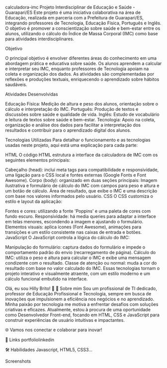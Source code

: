 calculadora-imc
Projeto Interdisciplinar de Educação e Saúde - Guarapari/ES Este projeto é uma iniciativa colaborativa na área de Educação, realizada em parceria com a Prefeitura de Guarapari/ES, integrando professores de Tecnologia, Educação Física, Português e Inglês. O objetivo é promover a conscientização sobre saúde e bem-estar entre os alunos, utilizando o cálculo do Índice de Massa Corporal (IMC) como base para atividades interdisciplinares.

Objetivo

O principal objetivo é envolver diferentes áreas do conhecimento em uma abordagem prática e educativa sobre saúde. Os alunos aprendem a calcular e interpretar seu IMC, enquanto professores de Tecnologia apoiam na coleta e organização dos dados. As atividades são complementadas por reflexões e produções textuais, enriquecendo o aprendizado sobre hábitos saudáveis.

Atividades Desenvolvidas

Educação Física: Medição de altura e peso dos alunos, orientação sobre o cálculo e interpretação do IMC. Português: Produção de textos e discussões sobre saúde e qualidade de vida. Inglês: Estudo de vocabulário e leitura de textos sobre saúde e bem-estar. Tecnologia: Apoio na coleta, organização e análise dos dados para facilitar a interpretação dos resultados e contribuir para o aprendizado digital dos alunos.

Tecnologias Utilizadas
Para detalhar o funcionamento e as tecnologias usadas neste projeto, aqui está uma explicação para cada parte:

HTML O código HTML estrutura a interface da calculadora de IMC com os seguintes elementos principais:

Cabeçalho (head): inclui meta tags para compatibilidade e responsividade, uma ligação para o CSS local e fontes externas (Google Fonts e Font Awesome). Corpo (body): organizado em duas seções principais: Imagem ilustrativa e formulário de cálculo do IMC com campos para peso e altura e um botão de cálculo. Área de resultado, que exibe o IMC e uma descrição com base nos valores informados pelo usuário. CSS O CSS customiza o estilo e layout da aplicação:

Fontes e cores: utilizando a fonte 'Poppins' e uma paleta de cores com fundo escuro. Responsividade: há media queries para adaptar a interface em telas menores, escondendo a imagem e ajustando o formulário. Elementos visuais: aplica ícones (Font Awesome), animações para transições e um estilo consistente nas caixas de entrada e botões. JavaScript O JavaScript controla a lógica do cálculo do IMC:

Manipulação do formulário: captura dados do formulário e impede o comportamento padrão do envio (recarregamento de página). Cálculo do IMC: utiliza o peso e altura para calcular o IMC e exibe uma mensagem condizente com o resultado. Classe de atenção ou normal: muda a cor do resultado com base no valor calculado do IMC. Essas tecnologias tornam o projeto interativo e visualmente atraente, com um estilo moderno e um cálculo funcional embutido na interface.

Olá, eu sou Hilly Brito! 👋
🚀 Sobre mim
Sou um profissional de TI dedicado, professor de Educação Profissional e Tecnologia, sempre em busca de inovações que impulsionem a eficiência nos negócios e no aprendizado. Minha paixão por tecnologia me motiva a enfrentar desafios com soluções criativas e eficazes. Atualmente, estou à procura de uma oportunidade como Desenvolvedor Front-end, focando em HTML, CSS e JavaScript para construir experiências de usuário intuitivas e impactantes.

🌐 Vamos nos conectar e colaborar para inovar!

🔗 Links
portfoliolinkedin

🛠 Habilidades
Javascript, HTML5, CSS3...

Screenshots
